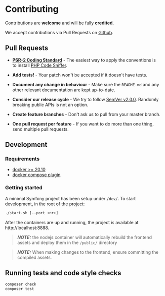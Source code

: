 # Contributing
 
Contributions are **welcome** and will be fully **credited**.
 
We accept contributions via Pull Requests on [Github](https://github.com/).
 
 
## Pull Requests
 
- **[PSR-2 Coding Standard](https://github.com/php-fig/fig-standards/blob/master/accepted/PSR-2-coding-style-guide.md)** - The easiest way to apply the conventions is to install [PHP Code Sniffer](http://pear.php.net/package/PHP_CodeSniffer).
 
- **Add tests!** - Your patch won't be accepted if it doesn't have tests.
 
- **Document any change in behaviour** - Make sure the `README.md` and any other relevant documentation are kept up-to-date.
 
- **Consider our release cycle** - We try to follow [SemVer v2.0.0](http://semver.org/). Randomly breaking public APIs is not an option.
 
- **Create feature branches** - Don't ask us to pull from your master branch.
 
- **One pull request per feature** - If you want to do more than one thing, send multiple pull requests.
 
## Development

### Requirements
- [docker >= 20.10](https://docs.docker.com/engine/install/)
- [docker compose plugin](https://docs.docker.com/compose/install/linux/)

### Getting started
A minimal Symfony project has been setup under `/dev/`. To start development, in the root of the project:

```bash
./start.sh [--port <nr>]
```

After the containers are up and running, the project is available at http://localhost:8888.

> **_NOTE:_**  the nodejs container will automatically rebuild the frontend assets and deploy them in the `/public/` directory

> **_NOTE:_**  When making changes to the frontend, ensure committing the compiled assets.  
 
## Running tests and code style checks
 
``` bash
composer check
composer test
```

